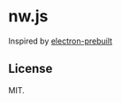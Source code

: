 # nw.js

Inspired by [electron-prebuilt](https://github.com/mafintosh/electron-prebuilt)

## License

MIT.

